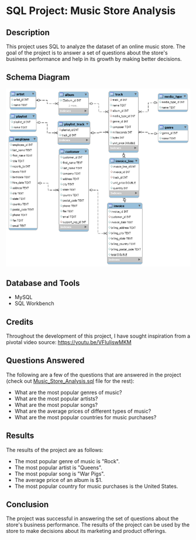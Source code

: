 # SQL Project: Music Store Analysis

## Description

This project uses SQL to analyze the dataset of an online music store. The goal of the project is to answer a set of questions about the store's business performance and help in its growth by making better decisions.

## Schema Diagram

![Schema Diagram](https://github.com/shubham-kadtan/SQL-Project-Music-Store-Analysis/blob/main/Schema%20Diagram.png)

<!-- ## Usage

Provide instructions and examples for use. Include screenshots as needed.

To add a screenshot, create an `assets/images` folder in your repository and upload your screenshot to it. Then, using the relative filepath, add it to your README using the following syntax:

    ```md
    ![schema](MusicDatabaseSchema.png)
    ``` -->

## Database and Tools

* MySQL
* SQL Workbench

## Credits

Throughout the development of this project, I have sought inspiration from a pivotal video source: https://youtu.be/VFIuIjswMKM

## Questions Answered

The following are a few of the questions that are answered in the project (check out <a href="https://github.com/shubham-kadtan/SQL-Project-Music-Store-Analysis/blob/main/Music_Store_database.sql">Music_Store_Analysis.sql</a> file for the rest):

* What are the most popular genres of music?
* What are the most popular artists?
* What are the most popular songs?
* What are the average prices of different types of music?
* What are the most popular countries for music purchases?

## Results

The results of the project are as follows:

* The most popular genre of music is "Rock".
* The most popular artist is "Queens".
* The most popular song is "War Pigs".
* The average price of an album is $1.
* The most popular country for music purchases is the United States.

## Conclusion

The project was successful in answering the set of questions about the store's business performance. The results of the project can be used by the store to make decisions about its marketing and product offerings.

<!-- ## Conclusion

The project was successful in answering the set of questions about the store's business performance. The results of the project can be used by the store to make decisions about its marketing and product offerings.
